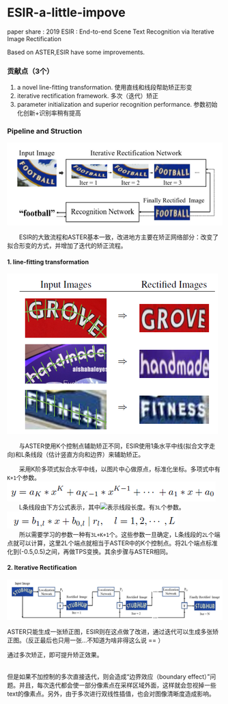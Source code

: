 # ESIR-a-little-impove
paper share : 2019 ESIR : End-to-end Scene Text Recognition via Iterative Image Rectification

Based on ASTER,ESIR have some improvements.

### 贡献点（3个）

1. a novel line-fitting transformation. 使用直线和线段帮助矫正形变
2. iterative rectification framework. 多次（迭代）矫正
3. parameter initialization and superior recognition performance. 参数初始化创新+识别率稍有提高

### Pipeline and Struction

![](https://github.com/cassie1728/ESIR-a-little-impove/raw/master/esir1.jpg)

　　ESIR的大致流程和ASTER基本一致，改进地方主要在矫正网络部分：改变了拟合形变的方式，并增加了迭代的矫正流程。

#### 1. line-fitting transformation

![](https://github.com/cassie1728/ESIR-a-little-impove/raw/master/esir2.jpg)

　　与ASTER使用K个控制点辅助矫正不同，ESIR使用1条水平中线(拟合文字走向)和L条线段（估计竖直方向和边界）来辅助矫正。<br>

　　采用K阶多项式拟合水平中线，以图片中心做原点，标准化坐标。多项式中有`K+1`个参数。
![](https://github.com/cassie1728/ESIR-a-little-impove/raw/master/esir4.jpg)
<br>
　　L条线段由下方公式表示，其中![](http://chart.googleapis.com/chart?cht=tx&chl=$$r_l$$)表示线段长度。有`3L`个参数。
![](https://github.com/cassie1728/ESIR-a-little-impove/raw/master/esir5.jpg)
<br>
　　所以需要学习的参数一种有`3L+K+1`个。这些参数一旦确定，L条线段的`2L`个端点就可以计算，这里2L个端点就相当于ASTER中的K个控制点。将2L个端点标准化到(-0.5,0.5)之间，再做TPS变换。其余步骤与ASTER相同。

#### 2. Iterative Rectification

![](https://github.com/cassie1728/ESIR-a-little-impove/raw/master/esir3.jpg)

ASTER只能生成一张矫正图，ESIR则在这点做了改进，通过迭代可以生成多张矫正图。（反正最后也只用一张…不知道为啥非得这么说 == ）<br>

通过多次矫正，即可提升矫正效果。<br><br>

但是如果不加控制的多次直接迭代，则会造成“边界效应（boundary effect）”问题。并且，每次迭代都会使一部分像素点在采样区域外面，这样就会忽视掉一些text的像素点。另外，由于多次进行双线性插值，也会对图像清晰度造成影响。
<br>
<br>
